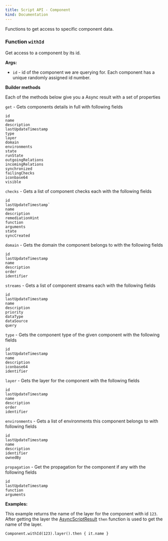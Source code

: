 ```yaml
---
title: Script API - Component
kind: Documentation
---
```


Functions to get access to specific component data.

### Function `withId`

Get access to a component by its id.  

**Args:**

* `id` - id of the component we are querying for. Each component has a unique randomly assigned id number. 

**Builder methods**

Each of the methods below give you a Async result with a set of properties

  `get` - Gets components details in full with following fields

    id
    name
    description
    lastUpdateTimestamp
    type
    layer
    domain
    environments
    state
    runState
    outgoingRelations
    incomingRelations
    synchronized
    failingChecks
    iconbase64
    visible

  `checks` - Gets a list of component checks each with the following fields

    id
    lastUpdateTimestamp`
    name
    description
    remediationHint
    function
    arguments
    state
    syncCreated

  `domain` - Gets the domain the component belongs to with the following fields

    id
    lastUpdateTimestamp
    name
    description
    order
    identifier

  `streams` - Gets a list of component streams each with the following fields

    id
    lastUpdateTimestamp
    name
    description
    priority
    dataType
    dataSource
    query

  `type` - Gets the component type of the given component with the following fields
    
    id
    lastUpdateTimestamp
    name
    description
    iconbase64
    identifier

  `layer` - Gets the layer for the component with the following fields
    
    id
    lastUpdateTimestamp
    name
    description
    order
    identifier

  `environments` - Gets a list of environments this component belongs to with following fields
    
    id
    lastUpdateTimestamp
    name
    description
    identifier
    ownedBy
    

  `propagation` - Get the propagation for the component if any with the following fields

    id
    lastUpdateTimestamp
    function
    arguments

**Examples:**

This example returns the name of the layer for the component with id `123`. After getting the layer the [AsyncScriptResult](/develop/scripting/async_script_result) `then` function is used to get the name of the layer.

```
Component.withId(123).layer().then { it.name }
```